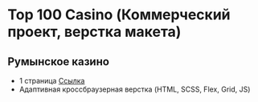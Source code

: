 # Top 100 Casino (Коммерческий проект, верстка макета)
## Румынское казино
- 1 страница [Ссылка](https://tony-kush.github.io/Top-100-Casino/)
- Адаптивная кроссбраузерная верстка (HTML, SCSS, Flex, Grid, JS)

